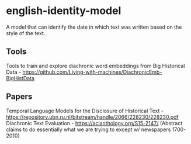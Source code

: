 # english-identity-model
A model that can identify the date in which text was written based on the style of the text.

## Tools
Tools to train and explore diachronic word embeddings from Big Historical Data - https://github.com/Living-with-machines/DiachronicEmb-BigHistData

## Papers
Temporal Language Models for the Disclosure of Historical Text - https://repository.ubn.ru.nl/bitstream/handle/2066/228230/228230.pdf 
Diachronic Text Evaluation - https://aclanthology.org/S15-2147/ (Abstract claims to do essentially what we are trying to except w/ newspapers 1700-2010)
